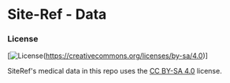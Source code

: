 # Site-Ref - Data

### License
[![License](https://i.creativecommons.org/l/by-sa/4.0/88x31.png)(https://creativecommons.org/licenses/by-sa/4.0)]

SiteRef's medical data in this repo uses the [CC BY-SA 4.0](https://creativecommons.org/licenses/by-sa/4.0) license.
